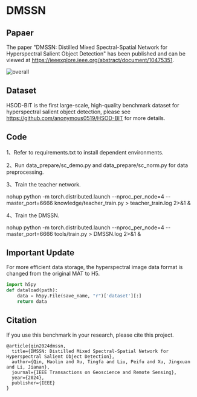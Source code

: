 # DMSSN

## Papaer

The paper "DMSSN: Distilled Mixed Spectral-Spatial Network for Hyperspectral Salient Object Detection" has been published and can be viewed at https://ieeexplore.ieee.org/abstract/document/10475351.

![overall](https://github.com/q2479036243/DMSSN/assets/54230421/aa5707d3-211c-4da7-92be-d34e21698bf8)


## Dataset

HSOD-BIT is the first large-scale, high-quality benchmark dataset for hyperspectral salient object detection, please see https://github.com/anonymous0519/HSOD-BIT for more details.

## Code

1、Refer to requirements.txt to install dependent environments.

2、Run data_prepare/sc_demo.py and data_prepare/sc_norm.py for data preprocessing.

3、Train the teacher network.

nohup python -m torch.distributed.launch --nproc_per_node=4 --master_port=6666 knowledge/teacher_train.py > teacher_train.log 2>&1 &

4、Train the DMSSN.

nohup python -m torch.distributed.launch --nproc_per_node=4 --master_port=6666 tools/train.py > DMSSN.log 2>&1 &

## Important Update

For more efficient data storage, the hyperspectral image data format is changed from the original MAT to H5.

```python
import h5py
def dataload(path):
    data = h5py.File(save_name, "r")['dataset'][:]
    return data
```

## Citation

If you use this benchmark in your research, please cite this project.

```
@article{qin2024dmssn,
  title={DMSSN: Distilled Mixed Spectral-Spatial Network for Hyperspectral Salient Object Detection},
  author={Qin, Haolin and Xu, Tingfa and Liu, Peifu and Xu, Jingxuan and Li, Jianan},
  journal={IEEE Transactions on Geoscience and Remote Sensing},
  year={2024},
  publisher={IEEE}
}
```
